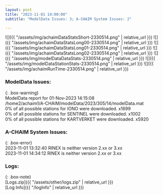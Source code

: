 ```yaml
---
layout: post
title: "2023-11-01 14:00:00"
subtitle: "ModelData Issues: 3; A-CHAIM System Issues: 2"

---
```


![]({{ "/assets/img/achaimDataStatsShort-2330514.png" | relative_url }})
![]({{ "/assets/img/achaimDataStatsLong00-2330514.png" | relative_url }})
![]({{ "/assets/img/achaimDataStatsLong01-2330514.png" | relative_url }})
![]({{ "/assets/img/achaimDataStatsLong02-2330514.png" | relative_url }})
![]({{ "/assets/img/modelDataDataStats-2330514.png" | relative_url }})
![]({{ "/assets/img/modelDataStationStats-2330514.png" | relative_url }})
![]({{ "/assets/img/achaimRunTime-2330514.png" | relative_url }})


### ModelData Issues:  
  
{: .box-warning}  
 ModelData report for 01-Nov-2023 14:15:08   
 /home2/achaim1/A-CHAIM/modelData/2023/305/14/modelData.mat   
 0% of all possible stations for IONO were downloaded. x1699   
 0% of all possible stations for SENTINEL were downloaded. x1002   
 0% of all possible stations for KARTVERKET were downloaded. x5920   
  
### A-CHAIM System Issues:  
  
{: .box-error}  
2023-11-01 13:32:40 RINEX is neither version 2.xx or 3.xx  
2023-11-01 14:34:12 RINEX is neither version 2.xx or 3.xx  

### Logs:  
  
{: .box-note}  
[Logs.zip]({{ "/assets/other/logs.zip" | relative_url }})  
[Log Info]({{ "/logInfo" | relative_url }})  
